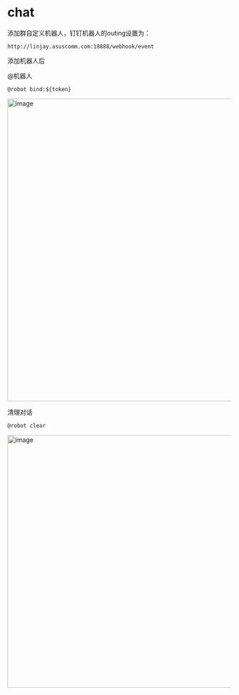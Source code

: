 # chat


添加群自定义机器人，钉钉机器人的outing设置为：


```http://linjay.asuscomm.com:18888/webhook/event```


添加机器人后

@机器人

```@robot bind:${token}```

<img width="679" alt="image" src="https://user-images.githubusercontent.com/4114248/233837892-48d1923c-31e2-4a6d-8849-7f3432bc73db.png">


清理对话

```@robot clear```

<img width="567" alt="image" src="https://user-images.githubusercontent.com/4114248/233837900-3ce48790-9a1f-4942-95a9-1583a4d24e74.png">
